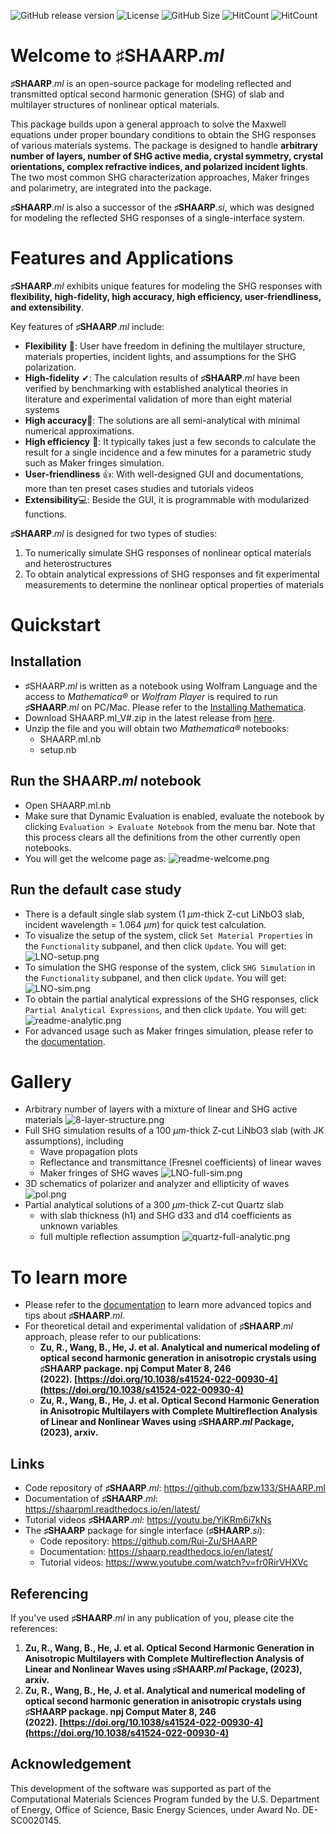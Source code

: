 ![GitHub release version](https://img.shields.io/github/v/release/bzw133/SHAARP.ml?color=%2350C878&include_prereleases)
![License](https://img.shields.io/github/license/Rui-Zu/SHAARP)
![GitHub Size](https://img.shields.io/github/repo-size/bzw133/SHAARP.ml)
![HitCount](https://hits.dwyl.com/bzw133/shaarpml.svg?style=flat-square&show=unique)
![HitCount](https://img.shields.io/endpoint?url=https%3A%2F%2Fhits.dwyl.com%2Fbzw133%2Fshaarpml.json&label=total%20hits&color=pink)

# Welcome to ♯SHAARP._ml_ 

**♯SHAARP**._ml_ is an open-source package for modeling reflected and transmitted optical second harmonic generation (SHG) of slab and multilayer structures of nonlinear optical materials. 

This package builds upon a general approach to solve the Maxwell equations under proper boundary conditions to obtain the SHG responses of various materials systems. The package is designed to handle **arbitrary number of layers, number of SHG active media, crystal symmetry, crystal orientations, complex refractive indices, and polarized incident lights**. The two most common SHG characterization approaches, Maker fringes and polarimetry, are integrated into the package. 

**♯SHAARP**._ml_ is also a successor of the **♯SHAARP**._si_, which was designed for modeling the reflected SHG responses of a single-interface system.  

# Features and Applications 

**♯SHAARP**._ml_ exhibits unique features for modeling the SHG responses with **flexibility, high-fidelity, high accuracy, high efficiency, user-friendliness, and extensibility**.   

Key features of **♯SHAARP**._ml_ include:  
- **Flexibility** 🌈: User have freedom in defining the multilayer structure, materials properties, incident lights, and assumptions for the SHG polarization. 
- **High-fidelity** ✔: The calculation results of **♯SHAARP**._ml_ have been verified by benchmarking with established analytical theories in literature and experimental validation of more than eight material systems  
- **High accuracy**🎯: The solutions are all semi-analytical with minimal numerical approximations.   
- **High efficiency** 🚀: It typically takes just a few seconds to calculate the result for a single incidence and a few minutes for a parametric study such as Maker fringes simulation.  
- **User-friendliness** 👍: With well-designed GUI and documentations, more than ten preset cases studies and tutorials videos
- **Extensibility**💻: Beside the GUI, it is programmable with modularized functions.   

**♯SHAARP**._ml_ is designed for two types of studies:  
1. To numerically simulate SHG responses of nonlinear optical materials and  heterostructures  
2. To obtain analytical expressions of SHG responses and fit experimental measurements to determine the nonlinear optical properties of materials 

# Quickstart 

## Installation 

- ♯SHAARP._ml_ is written as a notebook using Wolfram Language and the access to _Mathematica®_ or *Wolfram Player* is required to run **♯SHAARP**._ml_ on PC/Mac. Please refer to the [Installing Mathematica](https://reference.wolfram.com/language/tutorial/InstallingMathematica.html).
- Download SHAARP.ml_V\#\.zip in the latest release from [here](https://github.com/bzw133/SHAARP.ml).
- Unzip the file and you will obtain two _Mathematica®_ notebooks: 
	- SHAARP.ml.nb
	- setup.nb

## Run the SHAARP.*ml* notebook 
- Open SHAARP.ml.nb 
- Make sure that Dynamic Evaluation is enabled, evaluate the notebook by clicking `Evaluation > Evaluate Notebook` from the menu bar. Note that this process clears all the definitions from the other currently open notebooks. 
- You will get the welcome page as: 
  ![readme-welcome.png](<docs/img/readme-welcome.png>)

## Run the default case study 
- There is a default single slab system (1 $\mu m$-thick Z-cut LiNbO3 slab, incident wavelength = 1.064 $\mu m$) for quick test calculation.
- To visualize the setup of the system, click `Set Material Properties` in the `Functionality` subpanel, and then click `Update`. You will get: 
  ![LNO-setup.png](<docs/img/LNO-setup.png>)
- To simulation the SHG response of the system, click `SHG Simulation` in the `Functionality` subpanel, and then click `Update`. You will get: 
  ![LNO-sim.png](<docs/img/LNO-sim.png>)
- To obtain the partial analytical expressions of the SHG responses, click `Partial Analytical Expressions`, and then click `Update`. You will get: 
  ![readme-analytic.png](<docs/img/readme-analytic.png>)
- For advanced usage such as Maker fringes simulation, please refer to the  [documentation](https://shaarpml.readthedocs.io/en/latest/ ). 


# Gallery
- Arbitrary number of layers with a mixture of linear and SHG active materials 
  ![8-layer-structure.png](<docs/img/8-layer-structure.png>)
- Full SHG simulation results of a 100 $\mu m$-thick Z-cut LiNbO3 slab (with JK assumptions), including  
	- Wave propagation plots
	- Reflectance and transmittance (Fresnel coefficients) of linear waves 
	- Maker fringes of SHG waves
  ![LNO-full-sim.png](<docs/img/LNO-full-sim.png>)
- 3D schematics of polarizer and analyzer and ellipticity of waves 
  ![pol.png](<docs/img/pol.png>)
- Partial analytical solutions of a 300 $\mu m$-thick Z-cut Quartz slab
	- with slab thickness (h1) and SHG d33 and d14 coefficients as unknown variables
	- full multiple reflection assumption
  ![quartz-full-analytic.png](<docs/img/quartz-full-analytic.png>)

# To learn more

- Please refer to the [documentation](https://shaarpml.readthedocs.io/en/latest/ ) to learn more advanced topics and tips about **♯SHAARP**._ml_. 
- For theoretical detail and experimental validation of **♯SHAARP**._ml_ approach, please refer to our publications: 
	- **Zu, R., Wang, B., He, J. et al. Analytical and numerical modeling of optical second harmonic generation in anisotropic crystals using ♯SHAARP package. npj Comput Mater 8, 246 (2022). [https://doi.org/10.1038/s41524-022-00930-4](https://doi.org/10.1038/s41524-022-00930-4)**
	- **Zu, R., Wang, B., He, J. et al. Optical Second Harmonic Generation in Anisotropic Multilayers with Complete Multireflection Analysis** **of Linear and Nonlinear Waves using ♯SHAARP._ml_ Package, (2023), arxiv.**

## Links 
- Code repository of **♯SHAARP**._ml_: https://github.com/bzw133/SHAARP.ml
- Documentation of **♯SHAARP**._ml_: https://shaarpml.readthedocs.io/en/latest/ 
- Tutorial videos **♯SHAARP**._ml_: https://youtu.be/YiKRm6i7kNs
- The **♯SHAARP** package for single interface (**♯SHAARP**._si_): 
	- Code repository: https://github.com/Rui-Zu/SHAARP
	- Documentation: https://shaarp.readthedocs.io/en/latest/
	- Tutorial videos: https://www.youtube.com/watch?v=fr0RirVHXVc

## Referencing
If you've used **♯SHAARP**._ml_ in any publication of you, please cite the references:
1. **Zu, R., Wang, B., He, J. et al. Optical Second Harmonic Generation in Anisotropic Multilayers with Complete Multireflection Analysis** **of Linear and Nonlinear Waves using ♯SHAARP._ml_ Package, (2023), arxiv.**
2. **Zu, R., Wang, B., He, J. et al. Analytical and numerical modeling of optical second harmonic generation in anisotropic crystals using ♯SHAARP package. npj Comput Mater 8, 246 (2022). [https://doi.org/10.1038/s41524-022-00930-4](https://doi.org/10.1038/s41524-022-00930-4)**

## Acknowledgement
This development of the software was supported as part of the Computational Materials Sciences Program funded by the U.S. Department of Energy, Office of Science, Basic Energy Sciences, under Award No. DE-SC0020145.
